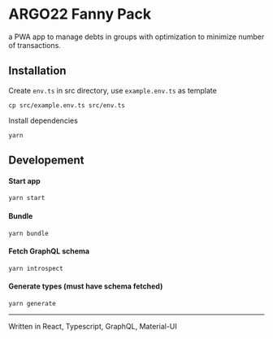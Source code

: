 ARGO22 Fanny Pack
=========================

a PWA app to manage debts in groups with optimization to minimize number of transactions.


Installation
----------------------

Create ```env.ts``` in src directory, use ```example.env.ts``` as template
```
cp src/example.env.ts src/env.ts
```

Install dependencies
```
yarn
```

Developement
----------------------
#### Start app
```
yarn start
```

#### Bundle
```
yarn bundle
```

#### Fetch GraphQL schema
```
yarn introspect
```

#### Generate types (must have schema fetched)
```
yarn generate
```

-------------------------

Written in React, Typescript, GraphQL, Material-UI

